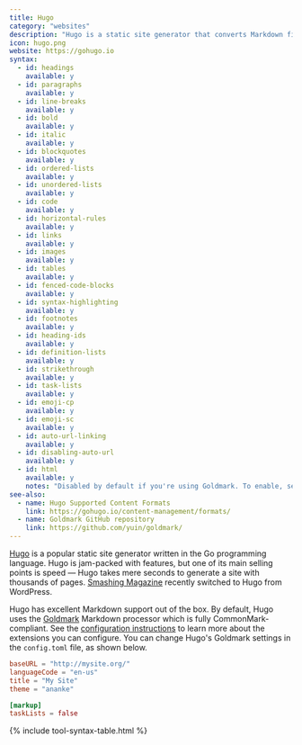 ```yaml
---
title: Hugo
category: "websites"
description: "Hugo is a static site generator that converts Markdown files to a website."
icon: hugo.png
website: https://gohugo.io
syntax:
  - id: headings
    available: y
  - id: paragraphs
    available: y
  - id: line-breaks
    available: y
  - id: bold
    available: y
  - id: italic
    available: y
  - id: blockquotes
    available: y
  - id: ordered-lists
    available: y
  - id: unordered-lists
    available: y
  - id: code
    available: y
  - id: horizontal-rules
    available: y
  - id: links
    available: y
  - id: images
    available: y
  - id: tables
    available: y
  - id: fenced-code-blocks
    available: y
  - id: syntax-highlighting
    available: y
  - id: footnotes
    available: y
  - id: heading-ids
    available: y
  - id: definition-lists
    available: y
  - id: strikethrough
    available: y
  - id: task-lists
    available: y
  - id: emoji-cp
    available: y
  - id: emoji-sc
    available: y
  - id: auto-url-linking
    available: y
  - id: disabling-auto-url
    available: y
  - id: html
    available: y
    notes: "Disabled by default if you're using Goldmark. To enable, set the `unsafe` option to `true` in the [Goldmark configuration](https://gohugo.io/getting-started/configuration-markup#goldmark)."
see-also:
  - name: Hugo Supported Content Formats
    link: https://gohugo.io/content-management/formats/
  - name: Goldmark GitHub repository
    link: https://github.com/yuin/goldmark/
---
```


[Hugo](https://gohugo.io) is a popular static site generator written in the Go programming language. Hugo is jam-packed with features, but one of its main selling points is speed — Hugo takes mere seconds to generate a site with thousands of pages. [Smashing Magazine](https://www.smashingmagazine.com/2017/03/a-little-surprise-is-waiting-for-you-here/) recently switched to Hugo from WordPress.

Hugo has excellent Markdown support out of the box. By default, Hugo uses the [Goldmark](https://github.com/yuin/goldmark/) Markdown processor which is fully CommonMark-compliant. See the [configuration instructions](https://gohugo.io/getting-started/configuration-markup/) to learn more about the extensions you can configure. You can change Hugo's Goldmark settings in the `config.toml` file, as shown below.

```toml
baseURL = "http://mysite.org/"
languageCode = "en-us"
title = "My Site"
theme = "ananke"

[markup]
taskLists = false
```

{% include tool-syntax-table.html %}
